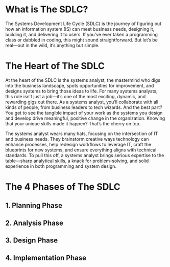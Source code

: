 
# What is The SDLC?

The Systems Development Life Cycle (SDLC) is the journey of figuring out how an information system (IS) can meet business needs, designing it, building it, and delivering it to users. If you’ve ever taken a programming class or dabbled in coding, this might sound straightforward. But let’s be real—out in the wild, it’s anything but simple.

# The Heart of The SDLC

At the heart of the SDLC is the systems analyst, the mastermind who digs into the business landscape, spots opportunities for improvement, and designs systems to bring those ideas to life. For many systems analysts, this role isn’t just a job—it’s one of the most exciting, dynamic, and rewarding gigs out there. As a systems analyst, you’ll collaborate with all kinds of people, from business leaders to tech wizards. And the best part? You get to see the tangible impact of your work as the systems you design and develop drive meaningful, positive change in the organization. Knowing that your unique skills made it happen? That’s the cherry on top.

The systems analyst wears many hats, focusing on the intersection of IT and business needs. They brainstorm creative ways technology can enhance processes, help redesign workflows to leverage IT, craft the blueprints for new systems, and ensure everything aligns with technical standards. To pull this off, a systems analyst brings serious expertise to the table—sharp analytical skills, a knack for problem-solving, and solid experience in both programming and system design.

# The 4 Phases of The SDLC


## 1. Planning Phase

## 2. Analysis Phase

## 3. Design Phase

## 4. Implementation Phase

